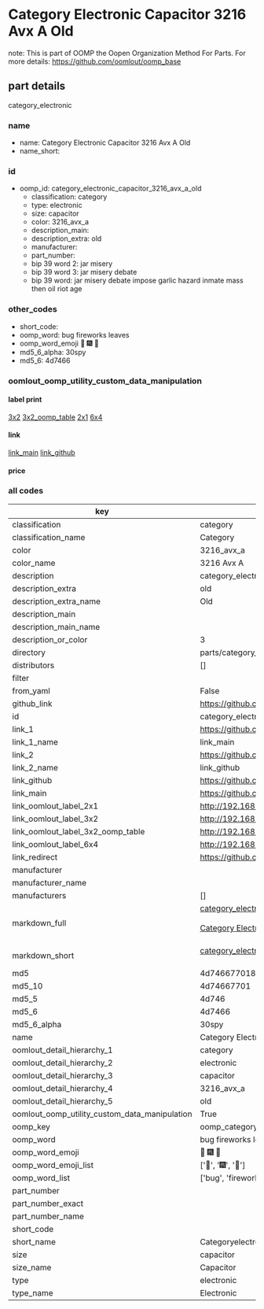 # Category Electronic Capacitor 3216 Avx A Old  

note: This is part of OOMP the Oopen Organization Method For Parts. For more details: https://github.com/oomlout/oomp_base

##  part details
  



category_electronic



### name
* name: Category Electronic Capacitor 3216 Avx A Old
* name_short: 
### id
* oomp_id: category_electronic_capacitor_3216_avx_a_old
  * classification: category
  * type: electronic
  * size: capacitor
  * color: 3216_avx_a
  * description_main: 
  * description_extra: old
  * manufacturer: 
  * part_number: 
  * bip 39 word 2: jar misery
  * bip 39 word 3: jar misery debate
  * bip 39 word: jar misery debate impose garlic hazard inmate mass then oil riot age

### other_codes
* short_code: 
* oomp_word: bug fireworks leaves
* oomp_word_emoji :bug: :fireworks: :leaves:
* md5_6_alpha: 30spy
* md5_6: 4d7466






### oomlout_oomp_utility_custom_data_manipulation
#### label print
[3x2](http://192.168.1.245:1112/?label=oomp%2030spy)
[3x2_oomp_table](http://192.168.1.108:1112/?label=oomp%2030spy)
[2x1](http://192.168.1.242:1112/?label=oomp%2030spy)
[6x4](http://192.168.1.55:1112/?label=oomp%2030spy)    

#### link

[link_main](https://github.com/oomlout/oomlout_oomp_version_1_messy/tree/main/parts/category_electronic_capacitor_3216_avx_a_old) [link_github](https://github.com/oomlout/oomlout_oomp_version_1_messy/tree/main/parts/category_electronic_capacitor_3216_avx_a_old)                             

#### price







### all codes 
| key | value |  
| --- | --- |  
| classification | category |  
| classification_name | Category |  
| color | 3216_avx_a |  
| color_name | 3216 Avx A |  
| description | category_electronic |  
| description_extra | old |  
| description_extra_name | Old |  
| description_main |  |  
| description_main_name |  |  
| description_or_color | 3  |  
| directory | parts/category_electronic_capacitor_3216_avx_a_old |  
| distributors | [] |  
| filter |  |  
| from_yaml | False |  
| github_link | https://github.com/oomlout/oomlout_oomp_part_src/tree/main/parts/category_electronic_capacitor_3216_avx_a_old |  
| id | category_electronic_capacitor_3216_avx_a_old |  
| link_1 | https://github.com/oomlout/oomlout_oomp_version_1_messy/tree/main/parts/category_electronic_capacitor_3216_avx_a_old |  
| link_1_name | link_main |  
| link_2 | https://github.com/oomlout/oomlout_oomp_version_1_messy/tree/main/parts/category_electronic_capacitor_3216_avx_a_old |  
| link_2_name | link_github |  
| link_github | https://github.com/oomlout/oomlout_oomp_version_1_messy/tree/main/parts/category_electronic_capacitor_3216_avx_a_old |  
| link_main | https://github.com/oomlout/oomlout_oomp_version_1_messy/tree/main/parts/category_electronic_capacitor_3216_avx_a_old |  
| link_oomlout_label_2x1 | http://192.168.1.242:1112/?label=oomp%2030spy |  
| link_oomlout_label_3x2 | http://192.168.1.245:1112/?label=oomp%2030spy |  
| link_oomlout_label_3x2_oomp_table | http://192.168.1.108:1112/?label=oomp%2030spy |  
| link_oomlout_label_6x4 | http://192.168.1.55:1112/?label=oomp%2030spy |  
| link_redirect | https://github.com/oomlout/oomlout_oomp_version_1_messy/tree/main/parts/category_electronic_capacitor_3216_avx_a_old |  
| manufacturer |  |  
| manufacturer_name |  |  
| manufacturers | [] |  
| markdown_full | [category_electronic_capacitor_3216_avx_a_old](none)<br>[](none)<br>[Category Electronic Capacitor 3216 Avx A Old](none)<br><br> |  
| markdown_short | [category_electronic_capacitor_3216_avx_a_old](none)<br><br> |  
| md5 | 4d74667701888e89a7afe71e70a36bba |  
| md5_10 | 4d74667701 |  
| md5_5 | 4d746 |  
| md5_6 | 4d7466 |  
| md5_6_alpha | 30spy |  
| name | Category Electronic Capacitor 3216 Avx A Old |  
| oomlout_detail_hierarchy_1 | category |  
| oomlout_detail_hierarchy_2 | electronic |  
| oomlout_detail_hierarchy_3 | capacitor |  
| oomlout_detail_hierarchy_4 | 3216_avx_a |  
| oomlout_detail_hierarchy_5 | old |  
| oomlout_oomp_utility_custom_data_manipulation | True |  
| oomp_key | oomp_category_electronic_capacitor_3216_avx_a_old |  
| oomp_word | bug fireworks leaves |  
| oomp_word_emoji | :bug: :fireworks: :leaves: |  
| oomp_word_emoji_list | [':bug:', ':fireworks:', ':leaves:'] |  
| oomp_word_list | ['bug', 'fireworks', 'leaves'] |  
| part_number |  |  
| part_number_exact |  |  
| part_number_name |  |  
| short_code |  |  
| short_name | Categoryelectronic |  
| size | capacitor |  
| size_name | Capacitor |  
| type | electronic |  
| type_name | Electronic |  
